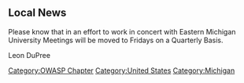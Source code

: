 ## Local News

Please know that in an effort to work in concert with Eastern Michigan
University Meetings will be moved to Fridays on a Quarterly Basis.

Leon DuPree

[Category:OWASP Chapter](Category:OWASP_Chapter "wikilink")
[Category:United States](Category:United_States "wikilink")
[Category:Michigan](Category:Michigan "wikilink")